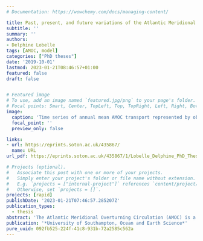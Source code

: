 ```yaml
---
# Documentation: https://wowchemy.com/docs/managing-content/

title: Past, present, and future variations of the Atlantic Meridional Overturning Circulation
subtitle: ''
summary: ''
authors:
- Delphine Lobelle
tags: [AMOC, model]
categories: ["PhD theses"]
date: '2019-10-01'
lastmod: 2023-01-21T08:46:57+01:00
featured: false
draft: false


# Featured image
# To use, add an image named `featured.jpg/png` to your page's folder.
# Focal points: Smart, Center, TopLeft, Top, TopRight, Left, Right, BottomLeft, Bottom, BottomRight.
image:
  caption: 'Time series of annual mean AMOC transport represented by observations using RAPID (black line) from 2004 to 2017 and 20 CMIP5 RCP8.5 models (coloured lines) at 26.5◦ N from 2006 to 2100.'
  focal_point: ''
  preview_only: false

links:
- url: https://eprints.soton.ac.uk/435867/
  name: URL
url_pdf: https://eprints.soton.ac.uk/435867/1/Lobelle_Delphine_PhD_Thesis.pdf

# Projects (optional).
#   Associate this post with one or more of your projects.
#   Simply enter your project's folder or file name without extension.
#   E.g. `projects = ["internal-project"]` references `content/project/deep-learning/index.md`.
#   Otherwise, set `projects = []`.
projects: [rapid]
publishDate: '2023-01-21T07:46:57.285207Z'
publication_types: 
  - thesis
abstract: 'The Atlantic Meridional Overturning Circulation (AMOC) is a key mechanism of the global coupled ocean-atmosphere climate system, primarily via the redistribution of heat. The northward transport of warm, salty near-surface waters from the southern hemisphere is a unique feature of the Atlantic Ocean, where paleoclimate records have associated past shutdowns of the AMOC with abrupt cooling periods, potentially lasting over a millennium. According to future projections produced by the Coupled Model Intercomparison Project Phase 5 (CMIP5), an AMOC shutdown is unlikely in the next century, although a weakening is very likely, under climate change scenarios. On the other hand, studies estimating the past and current AMOC transport struggle to reach a consensus regarding whether the AMOC has recently undergone or is undergoing a transient decline, and if so, whether it is due to current anthropogenic climate change. This is due to the complexity of the relative contribution of natural and anthropogenic forcings on AMOC variability, and limited direct observational records; the longest continuous trans-basin array being RAPID, which started in 2004. Determining how many years are required to detect a statistically significant AMOC decline is therefore the starting point of this study. From simulations of an artificial AMOC timeseries, generated based on statistical properties of the RAPID and CMIP5 AMOC, an AMOC decline is detectable after 28 to 35 years (i.e., over a decade more than current observations). This reinforces the demand for improved proxy estimates, and defines the incentive behind the other analyses in this study; to investigate potential reconstructions or indicators of the AMOC’s variability and trend in the past and the future. Using a multi-model approach to test the robustness, a proxy, that is presumably dynamically associated to the AMOC, is explored; sea surface height (SSH). The relationship between the AMOC and SSH is shown to be inconsistent across the CMIP5 models and therefore fails tore construct the AMOC’s inter annual variability or multi-decadal trend, using a 13-yeartraining period. This suggests that tidal gauge data can not be used to extend the current RAPID data in the past to identify if a long-term decline has been occurring. To further characterise the potential of an AMOC slowdown, a past and future trend probability analysis is explored using the CMIP5 database. Using 250 years of historical and future scenario data reveals that forced ensemble mean AMOC trends shift the probability of a decline outside its range of natural variability (which is estimated from the control runs), after a sustained 5-year decline or longer. This suggests that inter annual AMOC events are not significantly affected by anthropogenic forcing compared to their natural variability. Furthermore, under the ‘business-as-usual’ scenario (RCP8.5)the probability of a 20-year decline remains high (at 86.5%), and the probability of an ‘intense’ decline reaches a maximum of 55.7% (vs. 13.2% in the historical scenario);in a ‘stabilisation’ scenario (RCP4.5) the trend probability recovers its pre-industrial values by 2100. A 20-year rogue period is identified from 1995 to 2015, marked by simultaneous unique features in the AMOC and salinity transport that are not replicated over any other 20-year period within the 250-year timeseries. These features include the maximum probability and magnitude of an ‘intense’ AMOC decline, and a sustained20-year decline in subpolar salinity transport caused by internal oceanic (as opposed to atmospheric) feedbacks. This work therefore highlights the potential use of direct observations (after another decade of data), and ensemble mean numerical models tore present changes in past, present, and future natural and forced AMOC variability. Such an understanding can be used to improve future climate risk mitigation strategies and planning, with global socio-economic importance in the 21st century.'
publication: '*University of Southampton, Ocean and Earth Science*'
pure_uuid: 092fb525-224f-41c8-931b-72a2585c562a
---
```

